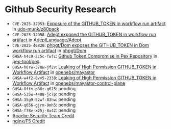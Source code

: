 # Github Security Research

- `CVE-2025-32953`: [Exposure of the GITHUB_TOKEN in workflow run artifact](https://www.cve.org/CVERecord?id=CVE-2025-32953) in [udo-munk/z80pack](https://github.com/udo-munk/z80pack)
- `CVE-2025-32958`: [Adept exposed the GITHUB_TOKEN in workflow run artifact](https://nvd.nist.gov/vuln/detail/CVE-2025-32958) in [AdeptLanguage/Adept](https://github.com/AdeptLanguage/Adept)
- `CVE-2025-46820`: [phpgt/Dom exposes the GITHUB_TOKEN in Dom workflow run artifact](https://www.cve.org/CVERecord?id=CVE-2025-46820) in [phpgt/Dom](https://github.com/phpgt/Dom)
- `GHSA-h4c9-2c5c-fwfc`: [Github Token Compromise in Pex Repository](https://github.com/pex-tool/pex/security/advisories/GHSA-h4c9-2c5c-fwfc) in [pex-tool/pex](https://github.com/pex-tool/pex)
- `GHSA-h6rw-378w-jf2v`: [Leaking of High Permission GITHUB_TOKEN in Workflow Artifact](https://github.com/openebs/openebs/security/advisories/GHSA-h6rw-378w-jf2v) in [openebs/mayastor](https://github.com/openebs/mayastor)
- `GHSA-w4f2-8vv5-2338`: [Leaking of High Permission GITHUB_TOKEN in Workflow Artifact](https://github.com/openebs/openebs/security/advisories/GHSA-w4f2-8vv5-2338) in [openebs/mayastor-control-plane](https://github.com/openebs/mayastor-control-plane)
- `GHSA-8ffm-p88r-g625`: pending
- `GHSA-535w-4488-jc7p`: pending
- `GHSA-35g9-52wf-83hw`: pending
- `GHSA-q656-gjrm-9mh5`: pending
- `GHSA-f78v-x25j-8x42`: pending
- [Apache Security Team Credit](https://security.apache.org/blog/credits/)
- [nginx/F5 Credit](https://my.f5.com/manage/s/article/K75282801)
